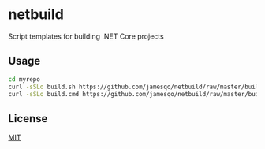 # netbuild

Script templates for building .NET Core projects

## Usage

```bash
cd myrepo
curl -sSLo build.sh https://github.com/jamesqo/netbuild/raw/master/build.sh && chmod a+rx build.sh
curl -sSLo build.cmd https://github.com/jamesqo/netbuild/raw/master/build.cmd
```

## License

[MIT](LICENSE)

